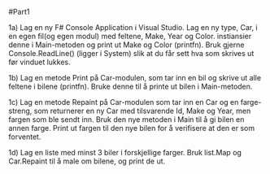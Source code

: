 #Part1

1a)
Lag en ny F# Console Application i Visual Studio. Lag en ny type, Car, i en egen fil(og egen modul) med feltene, Make, Year og Color.
instiansier denne i Main-metoden og print ut Make og Color (printfn). Bruk gjerne Console.ReadLine() (ligger i System)  slik     at du får sett hva som skrives ut før vinduet lukkes.

1b)
Lag en metode Print på Car-modulen, som tar inn en bil og skrive ut alle feltene i bilene (printfn). Bruke denne til å printe ut bilen i Main-metoden.

1c) 
Lag en metode Repaint på Car-modulen som tar inn en Car og en farge-streng, som returnerer en ny Car med tilsvarende Id, Make og Year, men fargen som ble sendt inn.
Bruk den nye metoden i Main til å gi bilen en annen farge. Print ut fargen til den nye bilen for å verifisere at den er som forventet.

1d)
Lag en liste med minst 3 biler i forskjellige farger. Bruk list.Map og Car.Repaint til å male om bilene, og print de ut.
